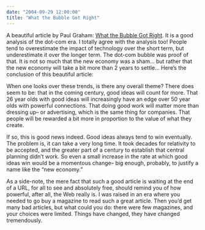 ```yaml
---
date: "2004-09-29 12:00:00"
title: "What the Bubble Got Right"
---
```




A beautiful article by Paul Graham: [What the Bubble Got Right](http://www.paulgraham.com/bubble.html). It is a good analysis of the dot-com era. I totally agree with the analysis too! People tend to overestimate the impact of technology over the short term, but underestimate it over the longer term. The dot-com bubble was proof of that. It is not so much that the new economy was a sham&hellip; but rather that the new economy will take a bit more than 2 years to settle&hellip; Here&rsquo;s the conclusion of this beautiful article:

> 
When one looks over these trends, is there any overall theme? There does seem to be: that in the coming century, good ideas will count for more. That 26 year olds with good ideas will increasingly have an edge over 50 year olds with powerful connections. That doing good work will matter more than dressing up&#8211; or advertising, which is the same thing for companies. That people will be rewarded a bit more in proportion to the value of what they create.

If so, this is good news indeed. Good ideas always tend to win eventually. The problem is, it can take a very long time. It took decades for relativity to be accepted, and the greater part of a century to establish that central planning didn&rsquo;t work. So even a small increase in the rate at which good ideas win would be a momentous change&#8211; big enough, probably, to justify a name like the &ldquo;new economy.&rdquo;



As a side-note, the mere fact that such a good article is waiting at the end of a URL, for all to see and absolutely free, should remind you of how powerful, after all, the Web really is. I was raised in an era where you needed to go buy a magazine to read such a great article. Then you&rsquo;d get many bad articles, but what could you do: there were few magazines, and your choices were limited. Things have changed, they have changed tremendously.

